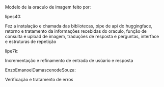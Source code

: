 Modelo de ia oraculo de imagem feito por:

lipes40:

Fez a instalação e chamada das bibliotecas, pipe de api do huggingface, retorno e tratamento da informações recebidas do oraculo, função de consulta e upload de imagem, traduções de resposta e perguntas, interface e estruturas de repetição

lipe7k:

Incrementação e refinamento de entrada de usúario e resposta

EnzoEmanoelDamascenodeSouza:

Verificação e tratamento de erros


